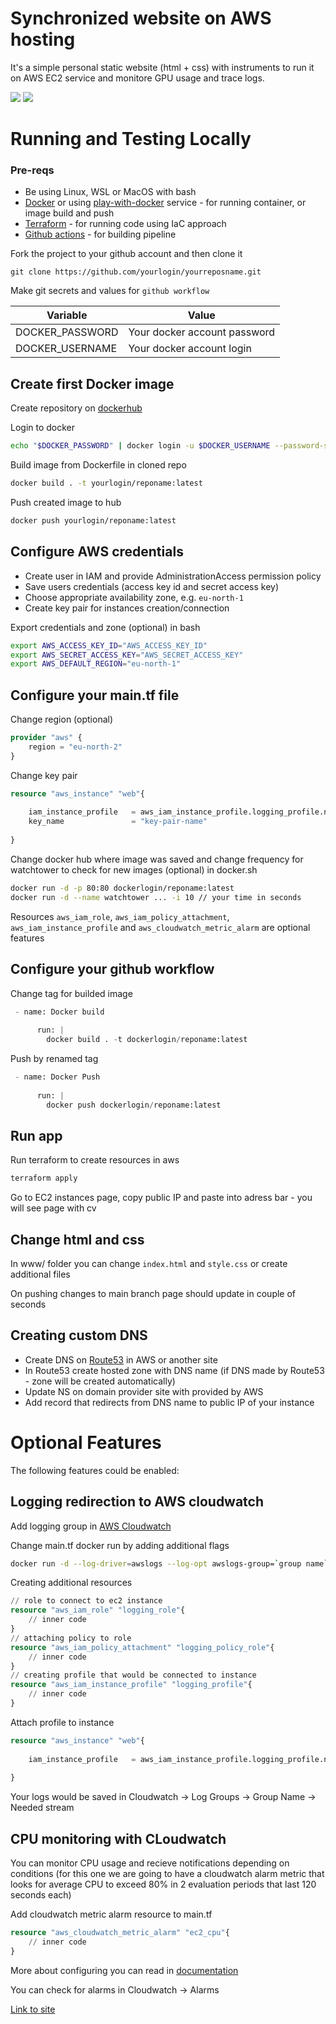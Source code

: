 # **Synchronized website on AWS hosting**
It's a simple personal static website (html + css) with instruments to run it on AWS EC2 service and monitore GPU usage and trace logs.

![](https://img.shields.io/github/last-commit/PavloPavlichenko/DockerTask) ![](https://img.shields.io/github/commit-activity/y/PavloPavlichenko/DockerTask)
# **Running and Testing Locally**
### Pre-reqs
- Be using Linux, WSL or MacOS with bash
- [Docker](https://docs.docker.com/engine/install/) or using [play-with-docker](https://labs.play-with-docker.com/) service - for running container, or image build and push
- [Terraform](https://www.terraform.io/intro) - for running code using IaC approach
- [Github actions](https://docs.github.com/en/actions/quickstart) - for building pipeline

Fork the project to your github account and then clone it

```
git clone https://github.com/yourlogin/yourreposname.git
```

Make git secrets and values for `github workflow`

| Variable          | Value                         |
| ----------------- | ----------------------------- |
| DOCKER_PASSWORD   | Your docker account password  |
| DOCKER_USERNAME   | Your docker account login     |

## Create first Docker image
Create repository on [dockerhub](https://hub.docker.com/)

Login to docker
```bash
echo "$DOCKER_PASSWORD" | docker login -u $DOCKER_USERNAME --password-stdin
```

Build image from Dockerfile in cloned repo
```bash
docker build . -t yourlogin/reponame:latest
```
Push created image to hub
```bash
docker push yourlogin/reponame:latest
```

## Configure AWS credentials
- Create user in IAM and provide AdministrationAccess permission policy
- Save users credentials (access key id and secret access key)
- Choose appropriate availability zone, e.g. `eu-north-1`
- Create key pair for instances creation/connection

Export credentials and zone (optional) in bash
```bash
export AWS_ACCESS_KEY_ID="AWS_ACCESS_KEY_ID"
export AWS_SECRET_ACCESS_KEY="AWS_SECRET_ACCESS_KEY"
export AWS_DEFAULT_REGION="eu-north-1"
```

## Configure your main.tf file
Change region (optional)
```tf
provider "aws" {
    region = "eu-north-2" 
}
```
Change key pair
```tf
resource "aws_instance" "web"{
    
    iam_instance_profile   = aws_iam_instance_profile.logging_profile.name       // optional feature
    key_name               = "key-pair-name"
    
}
```
Change docker hub where image was saved and change frequency for watchtower to check for new images (optional) in docker.sh
```bash
docker run -d -p 80:80 dockerlogin/reponame:latest
docker run -d --name watchtower ... -i 10 // your time in seconds
```

Resources `aws_iam_role`, `aws_iam_policy_attachment`, `aws_iam_instance_profile` and `aws_cloudwatch_metric_alarm` are optional features

## Configure your github workflow
Change tag for builded image
```tf
 - name: Docker build
    
      run: |
        docker build . -t dockerlogin/reponame:latest
```
Push by renamed tag
```tf
 - name: Docker Push
    
      run: |
        docker push dockerlogin/reponame:latest
```
## Run app
Run terraform to create resources in aws
```bash
terraform apply
```
Go to EC2 instances page, copy public IP and paste into adress bar - you will see page with cv
## Change html and css
In www/ folder you can change `index.html` and `style.css` or create additional files

On pushing changes to main branch page should update in couple of seconds
## Creating custom DNS
- Create DNS on [Route53](https://aws.amazon.com/ru/route53/) in AWS or another site
- In Route53 create hosted zone with DNS name (if DNS made by Route53 - zone will be created automatically)
- Update NS on domain provider site with provided by AWS
- Add record that redirects from DNS name to public IP of your instance
# Optional Features
The following features could be enabled:

## Logging redirection to AWS cloudwatch
Add logging group in [AWS Cloudwatch](https://aws.amazon.com/cloudwatch/)

Change main.tf docker run by adding additional flags
```bash
docker run -d --log-driver=awslogs --log-opt awslogs-group=`group name` -p 80:80 dockerlogin/reponame:latest
```

Creating additional resources
```tf
// role to connect to ec2 instance
resource "aws_iam_role" "logging_role"{
    // inner code
}
// attaching policy to role
resource "aws_iam_policy_attachment" "logging_policy_role"{
    // inner code
}
// creating profile that would be connected to instance
resource "aws_iam_instance_profile" "logging_profile"{
    // inner code
}
```
Attach profile to instance
```tf
resource "aws_instance" "web"{
    
    iam_instance_profile   = aws_iam_instance_profile.logging_profile.name
    
}
```
Your logs would be saved in Cloudwatch -> Log Groups -> Group Name -> Needed stream

## CPU monitoring with CLoudwatch
You can monitor CPU usage and recieve notifications depending on conditions (for this one we are going to have a cloudwatch alarm metric that looks for average CPU to exceed 80% in 2 evaluation periods that last 120 seconds each)

Add cloudwatch metric alarm resource to main.tf
```tf
resource "aws_cloudwatch_metric_alarm" "ec2_cpu"{
    // inner code
}
```
More about configuring you can read in [documentation](https://registry.terraform.io/providers/hashicorp/aws/latest/docs/resources/cloudwatch_metric_alarm)

You can check for alarms in Cloudwatch -> Alarms

[Link to site](http://gitsyncdev.pp.ua/)
